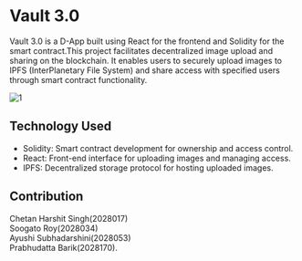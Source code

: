 # Vault 3.0

Vault 3.0 is a D-App built using React for the frontend and Solidity for the smart contract.This project facilitates decentralized image upload and sharing on the blockchain. It enables users to securely upload images to IPFS (InterPlanetary File System) and share access with specified users through smart contract functionality.


![1](https://user-images.githubusercontent.com/86204980/236326428-48f914cc-975a-4aa9-b663-04b65cdf5527.jpg)


## Technology Used
- Solidity: Smart contract development for ownership and access control.
- React: Front-end interface for uploading images and managing access.
- IPFS: Decentralized storage protocol for hosting uploaded images.


## Contribution
Chetan Harshit Singh(2028017)  
Soogato Roy(2028034)  
Ayushi Subhadarshini(2028053)  
Prabhudatta Barik(2028170).


